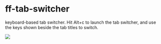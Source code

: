 # ff-tab-switcher

keyboard-based tab switcher. Hit Alt+c to launch the tab switcher, and use the keys shown beside the tab titles to switch.

![](https://media.giphy.com/media/wWEsq2ooFkTOo/giphy.gif)
